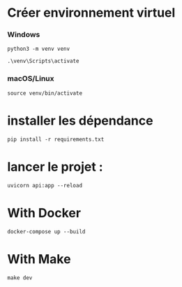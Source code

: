 # Créer environnement virtuel

### Windows

```
python3 -m venv venv
```

```
.\venv\Scripts\activate
```

### macOS/Linux

```
source venv/bin/activate
```

# installer les dépendance

```
pip install -r requirements.txt
```

# lancer le projet :

```
uvicorn api:app --reload
```

# With Docker

```
docker-compose up --build
```

# With Make

```
make dev
```

